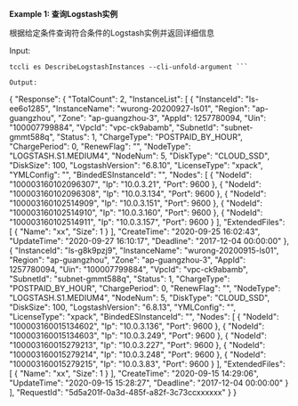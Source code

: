 **Example 1: 查询Logstash实例**

根据给定条件查询符合条件的Logstash实例并返回详细信息

Input: 

```
tccli es DescribeLogstashInstances --cli-unfold-argument ```

Output: 
```
{
    "Response": {
        "TotalCount": 2,
        "InstanceList": [
            {
                "InstanceId": "ls-ee6o1285",
                "InstanceName": "wurong-20200927-ls01",
                "Region": "ap-guangzhou",
                "Zone": "ap-guangzhou-3",
                "AppId": 1257780094,
                "Uin": "100007799884",
                "VpcId": "vpc-ck9abamb",
                "SubnetId": "subnet-gmmt588q",
                "Status": 1,
                "ChargeType": "POSTPAID_BY_HOUR",
                "ChargePeriod": 0,
                "RenewFlag": "",
                "NodeType": "LOGSTASH.S1.MEDIUM4",
                "NodeNum": 5,
                "DiskType": "CLOUD_SSD",
                "DiskSize": 100,
                "LogstashVersion": "6.8.10",
                "LicenseType": "xpack",
                "YMLConfig": "",
                "BindedESInstanceId": "",
                "Nodes": [
                    {
                        "NodeId": "100003160102096307",
                        "Ip": "10.0.3.21",
                        "Port": 9600
                    },
                    {
                        "NodeId": "100003160102096308",
                        "Ip": "10.0.3.134",
                        "Port": 9600
                    },
                    {
                        "NodeId": "100003160102514909",
                        "Ip": "10.0.3.151",
                        "Port": 9600
                    },
                    {
                        "NodeId": "100003160102514910",
                        "Ip": "10.0.3.160",
                        "Port": 9600
                    },
                    {
                        "NodeId": "100003160102514911",
                        "Ip": "10.0.3.157",
                        "Port": 9600
                    }
                ],
                "ExtendedFiles": [
                    {
                        "Name": "xx",
                        "Size": 1
                    }
                ],
                "CreateTime": "2020-09-25 16:02:43",
                "UpdateTime": "2020-09-27 16:10:17",
                "Deadline": "2017-12-04 00:00:00"
            },
            {
                "InstanceId": "ls-g8k9pzj9",
                "InstanceName": "wurong-20200915-ls01",
                "Region": "ap-guangzhou",
                "Zone": "ap-guangzhou-3",
                "AppId": 1257780094,
                "Uin": "100007799884",
                "VpcId": "vpc-ck9abamb",
                "SubnetId": "subnet-gmmt588q",
                "Status": 1,
                "ChargeType": "POSTPAID_BY_HOUR",
                "ChargePeriod": 0,
                "RenewFlag": "",
                "NodeType": "LOGSTASH.S1.MEDIUM4",
                "NodeNum": 5,
                "DiskType": "CLOUD_SSD",
                "DiskSize": 100,
                "LogstashVersion": "6.8.13",
                "YMLConfig": "",
                "LicenseType": "xpack",
                "BindedESInstanceId": "",
                "Nodes": [
                    {
                        "NodeId": "100003160015134602",
                        "Ip": "10.0.3.136",
                        "Port": 9600
                    },
                    {
                        "NodeId": "100003160015134603",
                        "Ip": "10.0.3.249",
                        "Port": 9600
                    },
                    {
                        "NodeId": "100003160015279213",
                        "Ip": "10.0.3.227",
                        "Port": 9600
                    },
                    {
                        "NodeId": "100003160015279214",
                        "Ip": "10.0.3.248",
                        "Port": 9600
                    },
                    {
                        "NodeId": "100003160015279215",
                        "Ip": "10.0.3.83",
                        "Port": 9600
                    }
                ],
                "ExtendedFiles": [
                    {
                        "Name": "xx",
                        "Size": 1
                    }
                ],
                "CreateTime": "2020-09-15 14:29:06",
                "UpdateTime": "2020-09-15 15:28:27",
                "Deadline": "2017-12-04 00:00:00"
            }
        ],
        "RequestId": "5d5a201f-0a3d-485f-a82f-3c73ccxxxxxx"
    }
}
```

